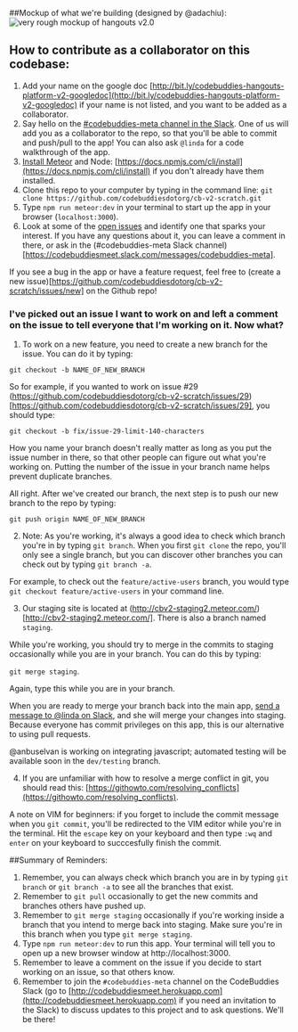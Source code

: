 ##Mockup of what we're building (designed by @adachiu):
![very rough mockup of hangouts v2.0](http://codebuddies.org/images/landingpage3.png)

## How to contribute as a collaborator on this codebase:
1. Add your name on the google doc [http://bit.ly/codebuddies-hangouts-platform-v2-googledoc](http://bit.ly/codebuddies-hangouts-platform-v2-googledoc) if your name is not listed, and you want to be added as a collaborator. 
2. Say hello on the [#codebuddies-meta channel in the Slack](https://codebuddiesmeet.slack.com/messages/codebuddies-meta/). One of us will add you as a collaborator to the repo, so that you'll be able to commit and push/pull to the app! You can also ask `@linda` for a code walkthrough of the app.
3. [Install Meteor](https://www.meteor.com/install) and Node: [https://docs.npmjs.com/cli/install](https://docs.npmjs.com/cli/install) if you don't already have them installed. 
4. Clone this repo to your computer by typing in the command line:
  `git clone https://github.com/codebuddiesdotorg/cb-v2-scratch.git`
5. Type `npm run meteor:dev` in your terminal to start up the app in your browser (`localhost:3000`).
6. Look at some of the [open issues](https://github.com/codebuddiesdotorg/cb-v2-scratch/issues) and identify one that sparks your interest. If you have any questions about it, you can leave a comment in there, or ask in the (#codebuddies-meta Slack channel)[https://codebuddiesmeet.slack.com/messages/codebuddies-meta].

If you see a bug in the app or have a feature request, feel free to (create a new issue)[https://github.com/codebuddiesdotorg/cb-v2-scratch/issues/new] on the Github repo!

### I've picked out an issue I want to work on and left a comment on the issue to tell everyone that I'm working on it. Now what?
1. To work on a new feature, you need to create a new branch for the issue. You can do it by typing:

  `git checkout -b NAME_OF_NEW_BRANCH`

So for example, if you wanted to work on issue #29 (https://github.com/codebuddiesdotorg/cb-v2-scratch/issues/29)[https://github.com/codebuddiesdotorg/cb-v2-scratch/issues/29], you should type:

  `git checkout -b fix/issue-29-limit-140-characters`

How you name your branch doesn't really matter as long as you put the issue number in there, so that other people can figure out what you're working on. Putting the number of the issue in your branch name helps prevent duplicate branches.

All right. After we've created our branch, the next step is to push our new branch to the repo by typing:

  `git push origin NAME_OF_NEW_BRANCH`

2. Note: As you're working, it's always a good idea to check which branch you're in by typing `git branch`. When you first `git clone` the repo, you'll only see a single branch, but you can discover other branches you can check out by typing `git branch -a`. 

For example, to check out the `feature/active-users` branch, you would type `git checkout feature/active-users` in your command line.

3. Our staging site is located at (http://cbv2-staging2.meteor.com/)[http://cbv2-staging2.meteor.com/]. There is also a branch named `staging`.

While you're working, you should try to merge in the commits to staging occasionally while you are in your branch. You can do this by typing:

`git merge staging`. 

Again, type this while you are in your branch. 

When you are ready to merge your branch back into the main app, [send a message to @linda on Slack](https://codebuddiesmeet.slack.com/messages/@linda/), and she will merge your changes into staging. Because everyone has commit privileges on this app, this is our alternative to using pull requests.

@anbuselvan is working on integrating javascript; automated testing will be available soon in the `dev/testing` branch. 


4. If you are unfamiliar with how to resolve a merge conflict in git, you should read this: [https://githowto.com/resolving_conflicts](https://githowto.com/resolving_conflicts). 

A note on VIM for beginners: if you forget to include the commit message when you `git commit`, you'll be redirected to the VIM editor while you're in the terminal. Hit the `escape` key on your keyboard and then type `:wq` and `enter` on your keyboard to succcesfully finish the commit.


##Summary of Reminders: 
1. Remember, you can always check which branch you are in by typing `git branch` or `git branch -a` to see all the branches that exist. 
2. Remember to `git pull` occasionally to get the new commits and branches others have pushed up.
3. Remember to `git merge staging` occasionally if you're working inside a branch that you intend to merge back into staging. Make sure you're in this branch when you type `git merge staging`. 
4. Type `npm run meteor:dev` to run this app. Your terminal will tell you to open up a new browser window at http://localhost:3000. 
5. Remember to leave a comment on the issue if you decide to start working on an issue, so that others know.
6. Remember to join the `#codebuddies-meta` channel on the CodeBuddies Slack (go to [http://codebuddiesmeet.herokuapp.com](http://codebuddiesmeet.herokuapp.com) if you need an invitation to the Slack) to discuss updates to this project and to ask questions. We'll be there!



